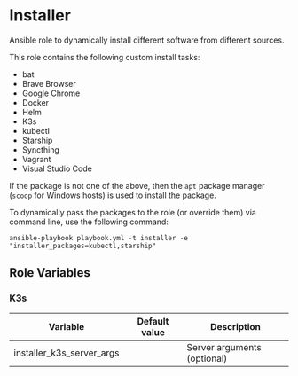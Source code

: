 # Installer

Ansible role to dynamically install different software from different sources.

This role contains the following custom install tasks:

- bat
- Brave Browser
- Google Chrome
- Docker
- Helm
- K3s
- kubectl
- Starship
- Syncthing
- Vagrant
- Visual Studio Code

If the package is not one of the above, then the `apt` package manager (`scoop` for Windows hosts) is used to install the package.

To dynamically pass the packages to the role (or override them) via command line, use the following command:

```shell
ansible-playbook playbook.yml -t installer -e "installer_packages=kubectl,starship"
```

## Role Variables

### K3s

| Variable                  | Default value | Description                 |
| ------------------------- | ------------- | --------------------------- |
| installer_k3s_server_args |               | Server arguments (optional) |
